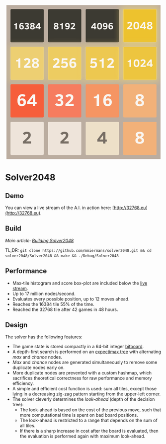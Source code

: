 <div style="text-align:center"><img alt="highscore" src ="/doc/2048_highscore.png" /></div>

Solver2048
==========

## Demo

You can view a live stream of the A.I. in action here: [http://32768.eu](http://32768.eu).

## Build

*Main article: [Building Solver2048](/doc/building_solver2048.md)*

TL;DR: `git clone https://github.com/mmiermans/solver2048.git && cd solver2048/Solver2048 && make && ./Debug/Solver2048`

## Performance

* Max-tile histogram and score box-plot are included below the [live stream](http://32768.eu).
* Up to 17 million nodes/second.
* Evaluates every possible position, up to 12 moves ahead.
* Reaches the 16384 tile 55% of the time.
* Reached the 32768 tile after 42 games in 48 hours.

## Design

<!-- *Main article: [Solver Design](/doc/solver_design.md)* -->

The solver has the following features:

* The game state is stored compactly in a 64-bit integer [bitboard](http://en.wikipedia.org/wiki/Bitboard).
* A depth-first search is performed on an [expectimax tree](http://en.wikipedia.org/wiki/Expectiminimax_tree) with alternating *max* and *chance* nodes.
* *Max* and *chance* nodes are generated simultaneously to remove some duplicate nodes early on.
* More duplicate nodes are prevented with a custom hashmap, which sacrifices theoretical correctness for raw performance and memory efficiency.
* A simple and efficient cost function is used: sum all tiles, except those lying in a decreasing zig-zag pattern starting from the upper-left corner.
* The solver cleverly determines the *look-ahead* (depth of the decision tree):
  * The look-ahead is based on the cost of the previous move, such that more computational time is spent on bad board positions.
  * The look-ahead is restricted to a range that depends on the sum of all tiles.
  * If there is a sharp increase in cost after the board is evaluated, then the evaluation is performed again with maximum look-ahead.
